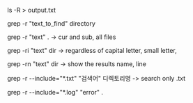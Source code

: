 ls -R > output.txt

grep -r "text_to_find" directory

grep -r "text" .
-> cur and sub, all files


grep -ri "text" dir
-> regardless of capital letter, small letter,

grep -rn "text" dir
-> show the results name, line 

grep -r --include="*.txt" "검색어" 디렉토리명
-> search only .txt

grep -r --include="*.log" "error" .